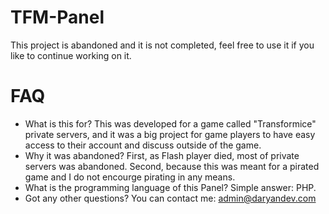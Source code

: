 # TFM-Panel
This project is abandoned and it is not completed, feel free to use it if you like to continue working on it.

# FAQ
- What is this for?
This was developed for a game called "Transformice" private servers, and it was a big project for game players to have easy access to their account and discuss outside of the game.
- Why it was abandoned?
First, as Flash player died, most of private servers was abandoned.
Second, because this was meant for a pirated game and I do not encourge pirating in any means.
- What is the programming language of this Panel?
Simple answer: PHP.
- Got any other questions?
You can contact me: admin@daryandev.com
